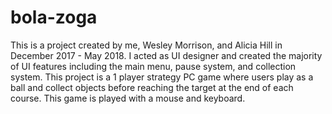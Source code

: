 # bola-zoga

This is a project created by me, Wesley Morrison, and Alicia Hill in December 2017 - May 2018. I acted as UI designer and created the majority of UI features including the main menu, pause system, and collection system.
This project is a 1 player strategy PC game where users play as a ball and collect objects before reaching the target at the end of each course. This game is played with a mouse and keyboard. 
